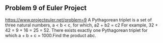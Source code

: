## Problem 9 of Euler Project 
https://www.projecteuler.net/problem=9
A Pythagorean triplet is a set of three natural numbers, a < b < c, for which,
 a2 + b2 = c2
For example, 32 + 42 = 9 + 16 = 25 = 52.
There exists exactly one Pythagorean triplet for which a + b + c = 1000.Find the product abc.